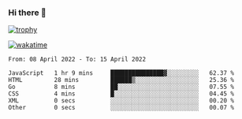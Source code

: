 ### Hi there 👋

[![trophy](https://github-profile-trophy.vercel.app/?username=cxnky&theme=dracula)](https://github.com/ryo-ma/github-profile-trophy)

[![wakatime](https://wakatime.com/badge/user/1c39c599-5497-41b9-a5be-2c4676e7fd23.svg)](https://wakatime.com/@1c39c599-5497-41b9-a5be-2c4676e7fd23)
<!--START_SECTION:waka-->

```text
From: 08 April 2022 - To: 15 April 2022

JavaScript   1 hr 9 mins     ███████████████▓░░░░░░░░░   62.37 %
HTML         28 mins         ██████▒░░░░░░░░░░░░░░░░░░   25.36 %
Go           8 mins          ██░░░░░░░░░░░░░░░░░░░░░░░   07.55 %
CSS          4 mins          █░░░░░░░░░░░░░░░░░░░░░░░░   04.45 %
XML          0 secs          ░░░░░░░░░░░░░░░░░░░░░░░░░   00.20 %
Other        0 secs          ░░░░░░░░░░░░░░░░░░░░░░░░░   00.07 %
```

<!--END_SECTION:waka-->
